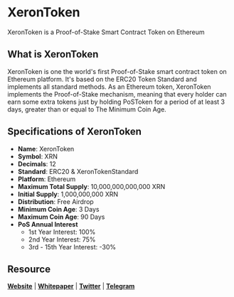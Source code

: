 # XeronToken
XeronToken is a Proof-of-Stake Smart Contract Token on Ethereum

## What is XeronToken
XeronToken is one the world's first Proof-of-Stake smart contract token on Ethereum platform. It's based on the ERC20 Token Standard and implements all standard methods. As an Ethereum token, XeronToken implements the Proof-of-Stake mechanism, meaning that every holder can earn some extra tokens just by holding PoSToken for a period of at least 3 days, greater than or equal to The Minimum Coin Age.

## Specifications of XeronToken
* **Name**: XeronToken
* **Symbol**: XRN
* **Decimals**: 12
* **Standard**: ERC20 & XeronTokenStandard
* **Platform**: Ethereum
* **Maximum Total Supply**: 10,000,000,000,000 XRN
* **Initial Supply**: 1,000,000,000 XRN
* **Distribution**: Free Airdrop
* **Minimum Coin Age**: 3 Days
* **Maximum Coin Age**: 90 Days
* **PoS Annual Interest**
  + 1st Year Interest: 100%
  + 2nd Year Interest: 75%
  + 3rd - 15th Year Interest: -30%

## Resource
**[Website](https://xerontoken.org)** | **[Whitepaper](https://xerontoken.org/whitepaper.pdf)** | **[Twitter](https://twitter/XeronToken)**  |
**[Telegram](https://t.me/XeronToken)**
